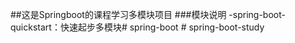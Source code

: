 ##这是Springboot的课程学习多模块项目
###模块说明
-spring-boot-quickstart：快速起步多模块#   s p r i n g - b o o t  
 #   s p r i n g - b o o t - s t u d y  
 
